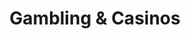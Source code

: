 ---
title: Gambling & Casinos
slug: gambling-casinos
taxonomy:
	tag: industry
content:
    items:
        '@taxonomy.industry': gambling-casinos
    order:
        by: date
        dir: desc
---